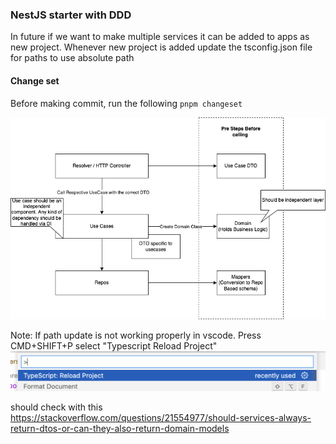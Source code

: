 ### NestJS starter with DDD

In future if we want to make multiple services it can be added to apps as new project. Whenever new project is added update the tsconfig.json file for paths to use absolute path
#### Change set
Before making commit, run the following
`pnpm changeset`

![alt scaffloding-image](https://raw.githubusercontent.com/mahboobmonnamd/monorepo-nestjs/master/diagrams/images/scaffolding.png)


Note: 
If path update is not working properly in vscode. Press CMD+SHIFT+P select "Typescript Reload Project"
![alt reload-image](https://raw.githubusercontent.com/mahboobmonnamd/monorepo-nestjs/master/diagrams/images/reload-project.png)


should check with this
https://stackoverflow.com/questions/21554977/should-services-always-return-dtos-or-can-they-also-return-domain-models